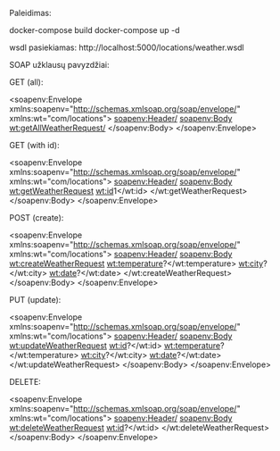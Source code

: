 Paleidimas:

docker-compose build
docker-compose up -d


wsdl pasiekiamas: http://localhost:5000/locations/weather.wsdl

SOAP užklausų pavyzdžiai:

GET (all):

<soapenv:Envelope xmlns:soapenv="http://schemas.xmlsoap.org/soap/envelope/"
                  xmlns:wt="com/locations">
   <soapenv:Header/>
   <soapenv:Body>
      <wt:getAllWeatherRequest/>
   </soapenv:Body>
</soapenv:Envelope>

GET (with id):

<soapenv:Envelope xmlns:soapenv="http://schemas.xmlsoap.org/soap/envelope/"
                  xmlns:wt="com/locations">
    <soapenv:Header/>
    <soapenv:Body>
        <wt:getWeatherRequest>
            <wt:id>1</wt:id>
        </wt:getWeatherRequest>
    </soapenv:Body>
</soapenv:Envelope>

POST (create):

<soapenv:Envelope xmlns:soapenv="http://schemas.xmlsoap.org/soap/envelope/"
                  xmlns:wt="com/locations">
  <soapenv:Header/>
  <soapenv:Body>
     <wt:createWeatherRequest>
        <wt:temperature>?</wt:temperature>
        <wt:city>?</wt:city>
        <wt:date>?</wt:date>
     </wt:createWeatherRequest>
  </soapenv:Body>
</soapenv:Envelope>

PUT (update):

<soapenv:Envelope xmlns:soapenv="http://schemas.xmlsoap.org/soap/envelope/"
                  xmlns:wt="com/locations">
   <soapenv:Header/>
   <soapenv:Body>
      <wt:updateWeatherRequest>
         <wt:id>?</wt:id>
         <wt:temperature>?</wt:temperature>
         <wt:city>?</wt:city>
         <wt:date>?</wt:date>
      </wt:updateWeatherRequest>
   </soapenv:Body>
</soapenv:Envelope>

DELETE:

<soapenv:Envelope xmlns:soapenv="http://schemas.xmlsoap.org/soap/envelope/"
                  xmlns:wt="com/locations">
   <soapenv:Header/>
   <soapenv:Body>
      <wt:deleteWeatherRequest>
         <wt:id>?</wt:id>
      </wt:deleteWeatherRequest>
   </soapenv:Body>
</soapenv:Envelope>

